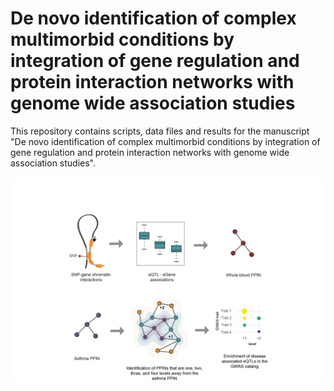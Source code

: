 # De novo identification of complex multimorbid conditions by integration of gene regulation and protein interaction networks with genome wide association studies

This repository contains scripts, data files and results for the manuscript "De novo identification of complex multimorbid conditions by integration of gene regulation and protein interaction networks with genome wide association studies".

![overview figure](https://github.com/Genome3d/asthma_multimorbidities/blob/master/figures/figure1.png)

